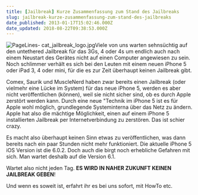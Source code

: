 ```yaml
---
title: [Jailbreak] Kurze Zusammenfassung zum Stand des Jailbreaks
slug: jailbreak-kurze-zusammenfassung-zum-stand-des-jailbreaks
date_published: 2013-01-17T15:02:46.000Z
date_updated: 2018-08-22T09:38:53.000Z
---
```


![PageLines- cat_jailbreak_logo.jpg](//picdump.thafaker.de/2012/07/cat_jailbreak_logo-100x100.jpg)Viele von uns warten sehnsüchtig auf den untethered Jailbreak für das 3Gs, 4 oder 4s um endlich auch nach einem Neustart des Gerätes nicht auf einen Computer angewiesen zu sein. Noch schlimmer verhält es sich bei den Leuten mit einem neuen iPhone 5 oder iPad 3, 4 oder mini, für die es zur Zeit überhaupt keinen Jailbreak gibt. 

Comex, Saurik und MuscleNerd haben zwar bereits einen Jailbreak (oder vielmehr eine Lücke im System) für das neue iPhone 5, werden es aber nicht veröffentlichen (können), weil sie nicht sicher sind, ob es durch Apple zerstört werden kann. Durch eine neue "Technik im iPhone 5 ist es für Apple wohl möglich, grundlegende Systeminterna über das Netz zu ändern. Apple hat also die mächtige Möglichkeit, einen auf einem iPhone 5 installierten Jailbreak per Internetverbindung zu zerstören. Das ist schier crazy.

Es macht also überhaupt keinen Sinn etwas zu veröffentlichen, was dann bereits nach ein paar Stunden nicht mehr funktioniert. Die aktuelle iPhone 5 iOS Version ist die 6.0.2. Doch auch die birgt noch erhebliche Gefahren mit sich. Man wartet deshalb auf die Version 6.1.

Wartet also nicht jeden Tag. **ES WIRD IN NAHER ZUKUNFT KEINEN JAILBREAK GEBEN**!

Und wenn es soweit ist, erfahrt ihr es bei uns sofort, mit HowTo etc.
